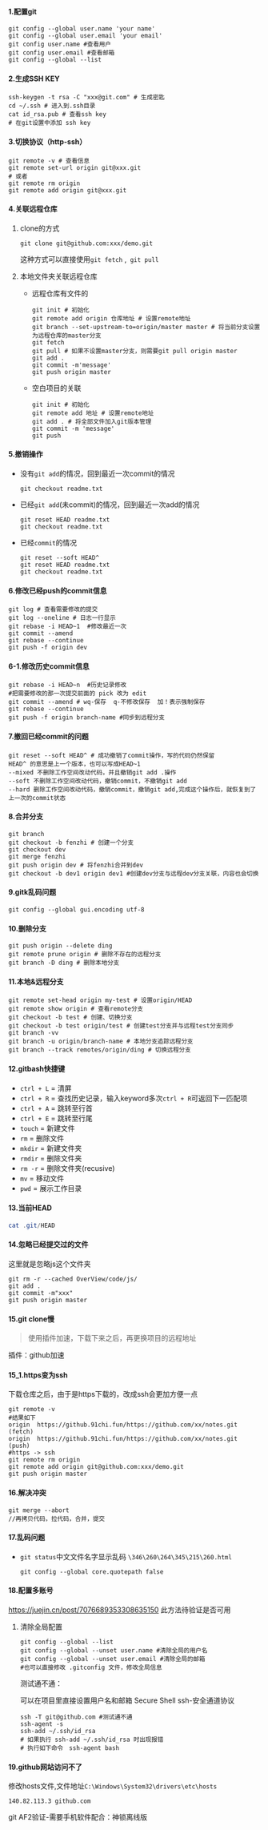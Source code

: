 #### 1.配置git

```shell
git config --global user.name 'your name'
git config --global user.email 'your email'
git config user.name #查看用户
git config user.email #查看邮箱
git config --global --list
```

#### 2.生成SSH KEY

```shell
ssh-keygen -t rsa -C "xxx@git.com" # 生成密匙
cd ~/.ssh # 进入到.ssh目录
cat id_rsa.pub # 查看ssh key
# 在git设置中添加 ssh key
```

#### 3.切换协议（http-ssh）

```shell
git remote -v # 查看信息
git remote set-url origin git@xxx.git
# 或者
git remote rm origin
git remote add origin git@xxx.git
```

#### 4.关联远程仓库

1. clone的方式

   ```shell
   git clone git@github.com:xxx/demo.git
   ```

   这种方式可以直接使用`git fetch` ,` git pull`

2. 本地文件夹关联远程仓库

   - 远程仓库有文件的

     ```shell
     git init # 初始化
     git remote add origin 仓库地址 # 设置remote地址
     git branch --set-upstream-to=origin/master master # 将当前分支设置为远程仓库的master分支
     git fetch
     git pull # 如果不设置master分支，则需要git pull origin master
     git add .
     git commit -m'message'
     git push origin master
     ```

   - 空白项目的关联

     ```shell
     git init # 初始化
     git remote add 地址 # 设置remote地址
     git add . # 将全部文件加入git版本管理
     git commit -m 'message'
     git push
     ```

#### 5.撤销操作

- 没有`git add`的情况，回到最近一次commit的情况

  ```shell
  git checkout readme.txt
  ```

- 已经`git add`(未commit)的情况，回到最近一次add的情况

  ```shell
  git reset HEAD readme.txt
  git checkout readme.txt
  ```

- 已经`commit`的情况

  ```shell
  git reset --soft HEAD^
  git reset HEAD readme.txt
  git checkout readme.txt
  ```

#### 6.修改已经push的commit信息

```shell
git log # 查看需要修改的提交
git log --oneline # 日志一行显示
git rebase -i HEAD~1  #修改最近一次
git commit --amend
git rebase --continue
git push -f origin dev
```

#### 6-1.修改历史commit信息

```shell
git rebase -i HEAD~n  #历史记录修改
#把需要修改的那一次提交前面的 pick 改为 edit
git commit --amend # wq-保存  q-不修改保存  加！表示强制保存
git rebase --continue
git push -f origin branch-name #同步到远程分支

```



#### 7.撤回已经commit的问题

```shell
git reset --soft HEAD^ # 成功撤销了commit操作，写的代码仍然保留
HEAD^ 的意思是上一个版本，也可以写成HEAD~1
--mixed 不删除工作空间改动代码，并且撤销git add .操作
--soft 不删除工作空间改动代码，撤销commit，不撤销git add
--hard 删除工作空间改动代码，撤销commit，撤销git add,完成这个操作后，就恢复到了上一次的commit状态
```

#### 8.合并分支

```shell
git branch
git checkout -b fenzhi # 创建一个分支
git checkout dev
git merge fenzhi
git push origin dev # 将fenzhi合并到dev
git checkout -b dev1 origin dev1 #创建dev分支与远程dev分支关联，内容也会切换
```

#### 9.gitk乱码问题

```shell
git config --global gui.encoding utf-8
```

#### 10.删除分支

```shell
git push origin --delete ding
git remote prune origin # 删除不存在的远程分支
git branch -D ding # 删除本地分支
```

#### 11.本地&远程分支

```shell
git remote set-head origin my-test # 设置origin/HEAD
git remote show origin # 查看remote分支
git checkout -b test # 创建、切换分支
git checkout -b test origin/test # 创建test分支并与远程test分支同步
git branch -vv
git branch -u origin/branch-name # 本地分支追踪远程分支
git branch --track remotes/origin/ding # 切换远程分支
```

#### 12.gitbash快捷键

- `ctrl + L`  = 清屏
- `ctrl + R` = 查找历史记录，输入keyword多次`ctrl + R`可返回下一匹配项
- `ctrl + A` = 跳转至行首
- `ctrl + E` = 跳转至行尾
- `touch` = 新建文件
- `rm` = 删除文件
- `mkdir` = 新建文件夹
- `rmdir` = 删除文件夹
- `rm -r` = 删除文件夹(recusive)
- `mv` = 移动文件
- `pwd` = 展示工作目录

#### 13.当前HEAD

```powershell
cat .git/HEAD
```

#### 14.忽略已经提交过的文件

这里就是忽略js这个文件夹

```shell
git rm -r --cached OverView/code/js/
git add .
git commit -m"xxx"
git push origin master
```

#### 15.git clone慢

> 使用插件加速，下载下来之后，再更换项目的远程地址

插件：github加速

#### 15_1.https变为ssh

下载仓库之后，由于是https下载的，改成ssh会更加方便一点

```shell
git remote -v
#结果如下
origin  https://github.91chi.fun/https://github.com/xx/notes.git (fetch)
origin  https://github.91chi.fun/https://github.com/xx/notes.git (push)
#https -> ssh
git remote rm origin
git remote add origin git@github.com:xxx/demo.git
git push origin master
```

#### 16.解决冲突

```shell
git merge --abort
//再拷贝代码，拉代码，合并，提交
```

#### 17.乱码问题

- `git status`中文文件名字显示乱码 `\346\260\264\345\215\260.html`

  ```shell
  git config --global core.quotepath false
  ```

#### 18.配置多账号



https://juejin.cn/post/7076689353308635150 此方法待验证是否可用

1. 清除全局配置

   ```shell
   git config --global --list
   git config --global --unset user.name #清除全局的用户名
   git config --global --unset user.email #清除全局的邮箱
   #也可以直接修改 .gitconfig 文件，修改全局信息
   ```

   测试通不通： 
   
   可以在项目里直接设置用户名和邮箱
   Secure Shell  ssh-安全通道协议
   ```shell
   ssh -T git@github.com #测试通不通
   ssh-agent -s
   ssh-add ~/.ssh/id_rsa
   # 如果执行 ssh-add ~/.ssh/id_rsa 时出现报错
   # 执行如下命令　ssh-agent bash
   ```
   

#### 19.github网站访问不了

修改hosts文件,文件地址`C:\Windows\System32\drivers\etc\hosts`

```shell
140.82.113.3 github.com
```

git AF2验证-需要手机软件配合：神锁离线版
